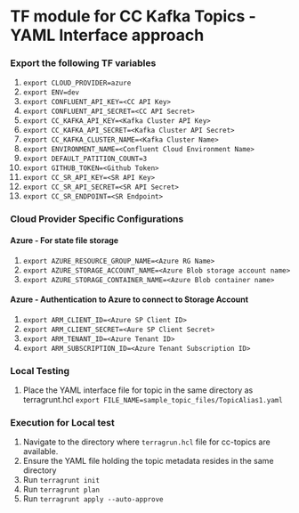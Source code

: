 # TF module for CC Kafka Topics - YAML Interface approach

### Export the following TF variables
1. `export CLOUD_PROVIDER=azure`
2. `export ENV=dev`
3. `export CONFLUENT_API_KEY=<CC API Key>`
4. `export CONFLUENT_API_SECRET=<CC API Secret>`
5. `export CC_KAFKA_API_KEY=<Kafka Cluster API Key>`
6. `export CC_KAFKA_API_SECRET=<Kafka Cluster API Secret>`
7. `export CC_KAFKA_CLUSTER_NAME=<Kafka Cluster Name>`
7. `export ENVIRONMENT_NAME=<Confluent Cloud Environment Name>`
9. `export DEFAULT_PATITION_COUNT=3`
10. `export GITHUB_TOKEN=<Github Token>`
11. `export CC_SR_API_KEY=<SR API Key>`
12. `export CC_SR_API_SECRET=<SR API Secret>`
13. `export CC_SR_ENDPOINT=<SR Endpoint>`


### Cloud Provider Specific Configurations
#### Azure - For state file storage
1. `export AZURE_RESOURCE_GROUP_NAME=<Azure RG Name>`
2. `export AZURE_STORAGE_ACCOUNT_NAME=<Azure Blob storage account name>`
3. `export AZURE_STORAGE_CONTAINER_NAME=<Azure Blob container name>`

#### Azure - Authentication to Azure to connect to Storage Account
1. `export ARM_CLIENT_ID=<Azure SP Client ID>`
2. `export ARM_CLIENT_SECRET=<Aure SP Client Secret>`
3. `export ARM_TENANT_ID=<Azure Tenant ID>`
4. `export ARM_SUBSCRIPTION_ID=<Azure Tenant Subscription ID>`

### Local Testing 
1. Place the YAML interface file for topic in the same directory as terragrunt.hcl
`export FILE_NAME=sample_topic_files/TopicAlias1.yaml`

### Execution for Local test
1. Navigate to the directory where `terragrun.hcl` file for cc-topics are available.
2. Ensure the YAML file holding the topic metadata resides in the same directory
3. Run `terragrunt init`
4. Run `terragrunt plan`
5. Run `terragrunt apply --auto-approve`